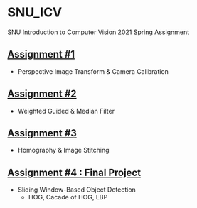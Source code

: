# SNU_ICV
SNU Introduction to Computer Vision 2021 Spring Assignment
## [Assignment #1](https://github.com/jsl013/SNU_ICV/tree/assignment1 "Assignment #1")
- Perspective Image Transform & Camera Calibration
## [Assignment #2](https://github.com/jsl013/SNU_ICV/tree/assignment2 "Assignment #2")
- Weighted Guided & Median Filter
## [Assignment #3](https://github.com/jsl013/SNU_ICV/tree/assignment3 "Assignment #3")
- Homography & Image Stitching
## [Assignment #4 : Final Project](https://github.com/jsl013/SNU_ICV/tree/assignment4 "Assignment #4")
- Sliding Window-Based Object Detection
  - HOG, Cacade of HOG, LBP
